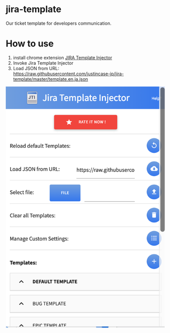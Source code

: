 # jira-template
Our ticket template for developers communication.  

# How to use
1. install chrome extension [JIRA Template Injector](https://chrome.google.com/webstore/detail/jira-template-injector/hmhpegjieopgbdmpocdmfkafjgcdmhha)
2. Invoke Jira Template Injector
3. Load JSON from URL:  
https://raw.githubusercontent.com/justincase-jp/jira-template/master/template.en.ja.json

![Load JSON from URL](load-json-from-url.png)
